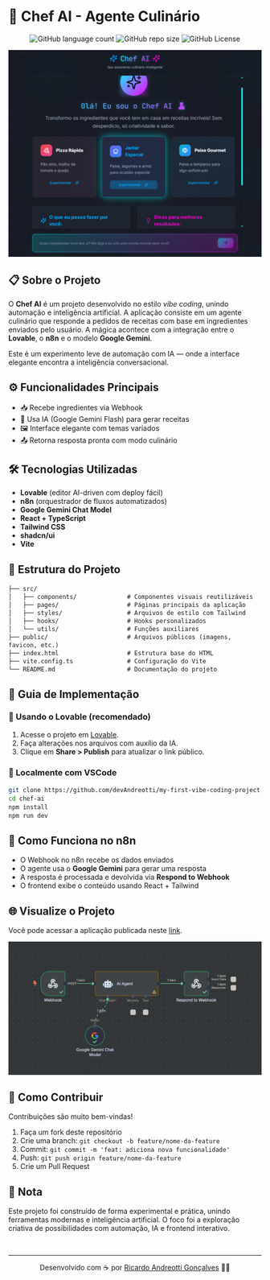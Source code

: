 # 🧠 Chef AI - Agente Culinário
<p align="center">
  <!-- Contador de linguagens -->
  <img alt="GitHub language count" src="https://img.shields.io/github/languages/count/devAndreotti/my-first-vibe-coding-project?color=FFF&labelColor=41bfff&style=flat-square">
  <!-- Tamanho do repositório -->
  <img alt="GitHub repo size" src="https://img.shields.io/github/repo-size/devAndreotti/my-first-vibe-coding-project?color=FFF&labelColor=7d83ff&style=flat-square">
  <!-- Licença -->
  <img alt="GitHub License" src="https://img.shields.io/github/license/devAndreotti/devAndreotti?color=FFF&labelColor=ba45ff&style=flat-square">
</p>

<div align="center">
  <img src="./src/project-01.png" alt="Visual do Chef AI">
</div>

## 📋 Sobre o Projeto
O **Chef AI** é um projeto desenvolvido no estilo *vibe coding*, unindo automação e inteligência artificial. A aplicação consiste em um agente culinário que responde a pedidos de receitas com base em ingredientes enviados pelo usuário. A mágica acontece com a integração entre o **Lovable**, o **n8n** e o modelo **Google Gemini**.

Este é um experimento leve de automação com IA — onde a interface elegante encontra a inteligência conversacional.

## ⚙️ Funcionalidades Principais
* 📥 Recebe ingredientes via Webhook
* 🧠 Usa IA (Google Gemini Flash) para gerar receitas
* 🖼 Interface elegante com temas variados
* 📤 Retorna resposta pronta com modo culinário

## 🛠 Tecnologias Utilizadas
* **Lovable** (editor AI-driven com deploy fácil)
* **n8n** (orquestrador de fluxos automatizados)
* **Google Gemini Chat Model**
* **React + TypeScript**
* **Tailwind CSS**
* **shadcn/ui**
* **Vite**

## 📂 Estrutura do Projeto
```
├── src/
│   ├── components/              # Componentes visuais reutilizáveis
│   ├── pages/                   # Páginas principais da aplicação
│   ├── styles/                  # Arquivos de estilo com Tailwind
│   ├── hooks/                   # Hooks personalizados
│   └── utils/                   # Funções auxiliares
├── public/                      # Arquivos públicos (imagens, favicon, etc.)
├── index.html                   # Estrutura base do HTML
├── vite.config.ts               # Configuração do Vite
└── README.md                    # Documentação do projeto
```

## 🧭 Guia de Implementação
### 🔹 Usando o Lovable (recomendado)
1. Acesse o projeto em [Lovable](https://lovable.dev/projects/4c6c1b82-1ed0-4aa5-8a2e-ebaff8653149).
2. Faça alterações nos arquivos com auxílio da IA.
3. Clique em **Share > Publish** para atualizar o link público.

### 🔹 Localmente com VSCode
```bash
git clone https://github.com/devAndreotti/my-first-vibe-coding-project.git
cd chef-ai
npm install
npm run dev
```

## 🧠 Como Funciona no n8n
* O Webhook no n8n recebe os dados enviados
* O agente usa o **Google Gemini** para gerar uma resposta
* A resposta é processada e devolvida via **Respond to Webhook**
* O frontend exibe o conteúdo usando React + Tailwind

## 🌐 Visualize o Projeto
Você pode acessar a aplicação publicada neste [link](https://tasty-ai-chef.lovable.app).

<div align="center">
  <img src="./src/workflow-01.png" alt="Fluxo no n8n">
</div>

## 💪 Como Contribuir
Contribuições são muito bem-vindas!
1. Faça um fork deste repositório
2. Crie uma branch: `git checkout -b feature/nome-da-feature`
3. Commit: `git commit -m 'feat: adiciona nova funcionalidade'`
4. Push: `git push origin feature/nome-da-feature`
5. Crie um Pull Request

## 📝 Nota
Este projeto foi construído de forma experimental e prática, unindo ferramentas modernas e inteligência artificial. O foco foi a exploração criativa de possibilidades com automação, IA e frontend interativo.

<br>

---

<p align="center">
  Desenvolvido com ☕ por <a href="https://github.com/seuUsuario">Ricardo Andreotti Gonçalves</a> 🧑‍💻
</p>
